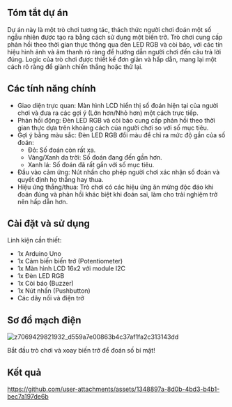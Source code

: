 ## **Tóm tắt dự án**
Dự án này là một trò chơi tương tác, thách thức người chơi đoán một số ngẫu nhiên được tạo ra bằng cách sử dụng một biến trở. Trò chơi cung cấp phản hồi theo thời gian thực thông qua đèn LED RGB và còi báo, với các tín hiệu hình ảnh và âm thanh rõ ràng để hướng dẫn người chơi đến câu trả lời đúng. Logic của trò chơi được thiết kế đơn giản và hấp dẫn, mang lại một cách rõ ràng để giành chiến thắng hoặc thử lại.

## **Các tính năng chính**
- Giao diện trực quan: Màn hình LCD hiển thị số đoán hiện tại của người chơi và đưa ra các gợi ý (Lớn hơn/Nhỏ hơn) một cách trực tiếp.
- Phản hồi động: Đèn LED RGB và còi báo cung cấp phản hồi theo thời gian thực dựa trên khoảng cách của người chơi so với số mục tiêu.
- Gợi ý bằng màu sắc: Đèn LED RGB đổi màu để chỉ ra mức độ gần của số đoán:
  + Đỏ: Số đoán còn rất xa.
  + Vàng/Xanh da trời: Số đoán đang đến gần hơn.
  + Xanh lá: Số đoán đã rất gần với số mục tiêu.
- Đầu vào cảm ứng: Nút nhấn cho phép người chơi xác nhận số đoán và quyết định họ thắng hay thua.
- Hiệu ứng thắng/thua: Trò chơi có các hiệu ứng ăn mừng độc đáo khi đoán đúng và phản hồi khác biệt khi đoán sai, làm cho trải nghiệm trở nên hấp dẫn hơn.

## **Cài đặt và sử dụng**
Linh kiện cần thiết:
- 1x Arduino Uno
- 1x Cảm biến biến trở (Potentiometer)
- 1x Màn hình LCD 16x2 với module I2C
- 1x Đèn LED RGB
- 1x Còi báo (Buzzer)
- 1x Nút nhấn (Pushbutton)
- Các dây nối và điện trở

## **Sơ đồ mạch điện**
![z7069429821932_d559a7e00863b4c37af1fa2c313143dd](https://github.com/user-attachments/assets/83ffd383-683c-4f7d-92b6-5de92e747e44)

Bắt đầu trò chơi và xoay biến trở để đoán số bí mật!
## **Kết quả**
https://github.com/user-attachments/assets/1348897a-8d0b-4bd3-b4b1-bec7a197de6b

